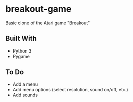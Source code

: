 # breakout-game
Basic clone of the Atari game "Breakout"

## Built With
- Python 3
- Pygame

## To Do
- Add a menu
- Add menu options (select resolution, sound on/off, etc.)
- Add sounds
